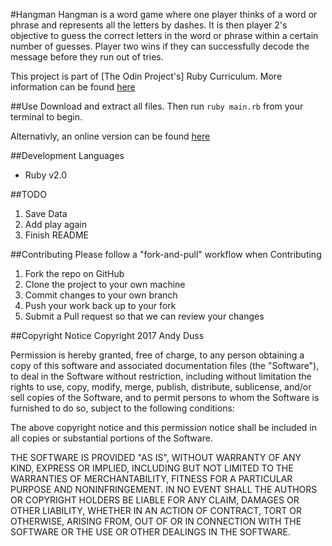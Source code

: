 #Hangman
Hangman is a word game where one player thinks of a word or phrase and represents all the letters by dashes. It is then player 2's objective to guess the correct letters in the word or phrase within a certain number of guesses.  Player two wins if they can successfully decode the message before they run out of tries.

This project is part of [The Odin Project's] Ruby Curriculum. More information can be found [here](http://www.theodinproject.com/courses/ruby-programming/lessons/file-i-o-and-serialization)

##Use
Download and extract all files. Then run `ruby main.rb` from your terminal to begin.

Alternativly, an online version can be found [here](website)

##Development Languages
* Ruby v2.0

##TODO
1. Save Data
2. Add play again
3. Finish README

##Contributing
Please follow a "fork-and-pull" workflow when Contributing

1. Fork the repo on GitHub
2. Clone the project to your own machine
3. Commit changes to your own branch
4. Push your work back up to your fork
5. Submit a Pull request so that we can review your changes

##Copyright Notice
Copyright 2017 Andy Duss

Permission is hereby granted, free of charge, to any person obtaining a copy of this software and associated documentation files (the "Software"), to deal in the Software without restriction, including without limitation the rights to use, copy, modify, merge, publish, distribute, sublicense, and/or sell copies of the Software, and to permit persons to whom the Software is furnished to do so, subject to the following conditions:

The above copyright notice and this permission notice shall be included in all copies or substantial portions of the Software.

THE SOFTWARE IS PROVIDED "AS IS", WITHOUT WARRANTY OF ANY KIND, EXPRESS OR IMPLIED, INCLUDING BUT NOT LIMITED TO THE WARRANTIES OF MERCHANTABILITY, FITNESS FOR A PARTICULAR PURPOSE AND NONINFRINGEMENT. IN NO EVENT SHALL THE AUTHORS OR COPYRIGHT HOLDERS BE LIABLE FOR ANY CLAIM, DAMAGES OR OTHER LIABILITY, WHETHER IN AN ACTION OF CONTRACT, TORT OR OTHERWISE, ARISING FROM, OUT OF OR IN CONNECTION WITH THE SOFTWARE OR THE USE OR OTHER DEALINGS IN THE SOFTWARE.